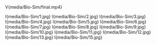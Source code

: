 
V{media/Bio-Sim/final.mp4}

I{media/Bio-Sim/1.jpg}
I{media/Bio-Sim/2.jpg}
I{media/Bio-Sim/3.jpg}
I{media/Bio-Sim/4.jpg}
I{media/Bio-Sim/5.jpg}
I{media/Bio-Sim/6.jpg}
I{media/Bio-Sim/7.jpg}
I{media/Bio-Sim/8.jpg}
I{media/Bio-Sim/9.jpg}
I{media/Bio-Sim/10.jpg}
I{media/Bio-Sim/11.jpg}
I{media/Bio-Sim/12.jpg}
I{media/Bio-Sim/13.jpg}
I{media/Bio-Sim/15.jpg}
